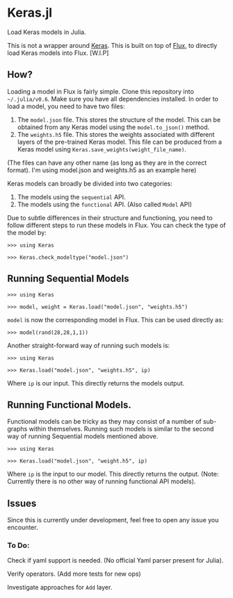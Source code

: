 # Keras.jl
Load Keras models in Julia.

This is not a wrapper around [Keras](keras.io). This is built on top of [Flux](https://github.com/FluxML/Flux.jl), to directly load Keras models into Flux.
[W.I.P]

## How?

Loading a model in Flux is fairly simple. Clone this repository into `~/.julia/v0.6`. Make sure you have all dependencies installed. In order to load a model, you need to have two files:
1. The `model.json` file. This stores the structure of the model. This can be obtained from any Keras model using the `model.to_json()` method.
2. The `weights.h5` file. This stores the weights associated with different layers of the pre-trained Keras model. This file can be produced from a Keras model using `Keras.save_weights(weight_file_name)`.

(The files can have any other name (as long as they are in the correct format). I'm using model.json and weights.h5 as an example here)

Keras models can broadly be divided into two categories:

1. The models using the `sequential` API.
2. The models using the `functional` API. (Also called `Model` API)

Due to subtle differences in their structure and functioning, you need to follow different steps to run these models in Flux. You can check the type of the model by:
```
>>> using Keras

>>> Keras.check_modeltype("model.json")
```

## Running Sequential Models 

```
>>> using Keras

>>> model, weight = Keras.load("model.json", "weights.h5")
```

`model` is now the corresponding model in Flux. This can be used directly as:

```
>>> model(rand(28,28,1,1))
```

Another straight-forward way of running such models is:
```
>>> using Keras

>>> Keras.load("model.json", "weights.h5", ip)
```
Where `ip` is our input. This directly returns the models output.

## Running Functional Models.

Functional models can be tricky as they may consist of a number of sub-graphs within themselves. Running such models is similar to the second way of running Sequential models mentioned above.

```
>>> using Keras

>>> Keras.load("model.json", "weight.h5", ip)
```
Where `ip` is the input to our model. This directly returns the output. (Note: Currently there is no other way of running functional API models).

## Issues

Since this is currently under development, feel free to open any issue you encounter.

### To Do:

Check if yaml support is needed. (No official Yaml parser present for Julia).

Verify operators. (Add more tests for new ops)

Investigate approaches for `Add` layer.